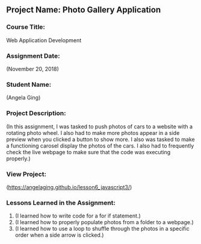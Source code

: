 ## Project Name:  Photo Gallery Application

### Course Title:
Web Application Development

### Assignment Date:  
(November 20, 2018)

### Student Name:  
(Angela Ging)

### Project Description:
(In this assignment, I was tasked to push photos of cars to a website with a rotating 
photo wheel. I also had to make more photos appear in a side preview when you clicked 
a button to show more. I also was tasked to make a functioning carosel display the 
photos of the cars. I also had to frequently check the live webpage to make sure that
the code was executing properly.)

### View Project:
(https://angelaging.github.io/lesson6_javascript3/)

### Lessons Learned in the Assignment:
1. (I learned how to write code for a for if statement.)
2. (I learned how to properly populate photos from a folder to a webpage.)
3. (I learned how to use a loop to shuffle through the photos in a specific order when a side arrow is clicked.)


